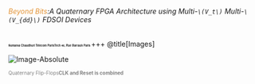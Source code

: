 ###### <span style="color:#e49436">Beyond Bits</span>:A Quaternary FPGA Architecture using Multi-`\(V_t\)` Multi-`\(V_{dd}\)` FDSOI Devices
<span style="font-family:Helvetica Neue; color gray;font-size:0.4em;font-weight:bold"> Sumanta Chaudhuri </b></span>
<span style="font-family:Helvetica Neue; color gray;font-size:0.4em;font-weight:bold"> Telecom ParisTech </b></span>
<span style="font-family:Helvetica Neue; color gray;font-size:0.4em; font-weight:bold"> 46, Rue Barrault Paris  </b></span>
+++
@title[Images]


![Image-Absolute](https://perso.telecom-paristech.fr/chaudhur/tmp/4VL_FF.svg)

<span style="color:gray; font-size:0.7em">Quaternary Flip-Flops<b>CLK and Reset is combined</b></span>

